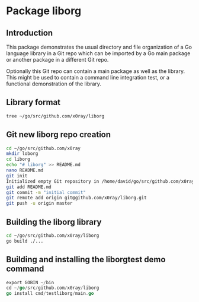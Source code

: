 # Package liborg 

## Introduction

This package demonstrates the usual directory and file organization of a Go language
library in a Git repo which can be imported by a Go main package or another package
in a different Git repo. 

Optionally this Git repo can contain a main package as well as the library. This
might be used to contain a command line integration test, or a functional demonstration
of the library.

## Library format  

``` sh
tree ~/go/src/github.com/x0ray/liborg

```

## Git new liborg repo creation

``` sh
cd ~/go/src/github.com/x0ray
mkdir loborg
cd liborg
echo "# liborg" >> README.md
nano README.md
git init
Initialized empty Git repository in /home/david/go/src/github.com/x0ray/liborg/.git/
git add README.md
git commit -m "initial commit"
git remote add origin git@github.com/x0ray/liborg.git
git push -u origin master
```

## Building the liborg library

``` sh
cd ~/go/src/github.com/x0ray/liborg
go build ./...
```

## Building and installing the liborgtest demo command

``` go
export GOBIN ~/bin
cd ~/go/src/github.com/x0ray/liborg
go install cmd/testliborg/main.go
```
